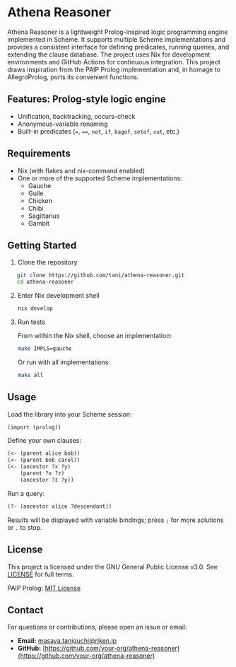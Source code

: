 # Athena Reasoner

Athena Reasoner is a lightweight Prolog-inspired logic programming engine implemented in Scheme. It supports multiple Scheme implementations and provides a consistent interface for defining predicates, running queries, and extending the clause database. The project uses Nix for development environments and GitHub Actions for continuous integration. This project draws inspiration from the PAIP Prolog implementation and, in homage to AllegroProlog, ports its convenient functions.

## Features: Prolog-style logic engine

- Unification, backtracking, occurs–check
- Anonymous-variable renaming
- Built-in predicates (`=`, `==`, `not`, `if`, `bagof`, `setof`, `cut`, etc.)

## Requirements

- Nix (with flakes and nix-command enabled)
- One or more of the supported Scheme implementations:
  - Gauche
  - Guile
  - Chicken
  - Chibi
  - Sagittarius
  - Gambit

## Getting Started

1. Clone the repository

```bash
   git clone https://github.com/tani/athena-reasoner.git
   cd athena-reasoner
````

2. Enter Nix development shell

   ```bash
   nix develop
   ```

3. Run tests

   From within the Nix shell, choose an implementation:

   ```bash
   make IMPLS=gauche
   ```

   Or run with all implementations:

   ```bash
   make all
   ```

## Usage

Load the library into your Scheme session:

```scheme
(import (prolog))
```

Define your own clauses:

```scheme
(<- (parent alice bob))
(<- (parent bob carol))
(<- (ancestor ?x ?y)
    (parent ?x ?z)
    (ancestor ?z ?y))
```

Run a query:

```scheme
(?- (ancestor alice ?descendant))
```

Results will be displayed with variable bindings; press `;` for more solutions or `.` to stop.

## License

This project is licensed under the GNU General Public License v3.0. See [LICENSE](LICENSE) for full terms.

PAIP Prolog: [MIT License](https://github.com/norvig/paip-lisp/blob/main/LICENSE)

## Contact

For questions or contributions, please open an issue or email:

* **Email:** [masaya.taniguchi@riken.jp](mailto:masaya.taniguchi@riken.jp)
* **GitHub:** [https://github.com/your-org/athena-reasoner](https://github.com/your-org/athena-reasoner)
